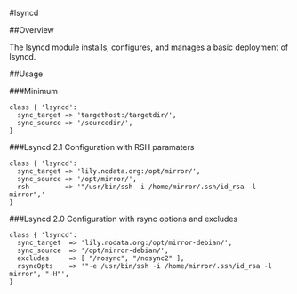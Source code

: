 #lsyncd

##Overview

The lsyncd module installs, configures, and manages a basic deployment of lsyncd.

##Usage

###Minimum

```puppet
class { 'lsyncd':
  sync_target => 'targethost:/targetdir/',
  sync_source => '/sourcedir/',
}
```

###Lsyncd 2.1 Configuration with RSH paramaters

```puppet
class { 'lsyncd':
  sync_target => 'lily.nodata.org:/opt/mirror/',
  sync_source => '/opt/mirror/',
  rsh         => '"/usr/bin/ssh -i /home/mirror/.ssh/id_rsa -l mirror",'
}
```

###Lsyncd 2.0 Configuration with rsync options and excludes
 
```puppet
class { 'lsyncd':
  sync_target  => 'lily.nodata.org:/opt/mirror-debian/',
  sync_source  => '/opt/mirror-debian/',
  excludes     => [ "/nosync", "/nosync2" ],
  rsyncOpts    => '"-e /usr/bin/ssh -i /home/mirror/.ssh/id_rsa -l mirror", "-H"',
}
```
